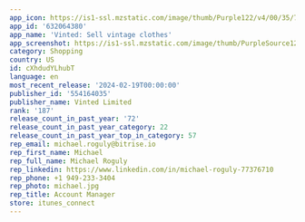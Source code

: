 ```yaml
---
app_icon: https://is1-ssl.mzstatic.com/image/thumb/Purple122/v4/00/35/7f/00357f9d-690d-4039-b822-52e7bb8527fc/AppIcon-0-1x_U007epad-0-85-220-0.png/1024x1024bb.png
app_id: '632064380'
app_name: 'Vinted: Sell vintage clothes'
app_screenshot: https://is1-ssl.mzstatic.com/image/thumb/PurpleSource126/v4/29/a1/1c/29a11c51-5406-2f8b-5b29-36f2dd04c021/dc1f3578-a42e-4759-adb1-668e2b34b3c8_App_store_-_US_-_6_U002c5_inch_-_1_A.png/1242x2688bb.png
category: Shopping
country: US
id: cXhdudYLhubT
language: en
most_recent_release: '2024-02-19T00:00:00'
publisher_id: '554164035'
publisher_name: Vinted Limited
rank: '187'
release_count_in_past_year: '72'
release_count_in_past_year_category: 22
release_count_in_past_year_top_in_category: 57
rep_email: michael.roguly@bitrise.io
rep_first_name: Michael
rep_full_name: Michael Roguly
rep_linkedin: https://www.linkedin.com/in/michael-roguly-77376710
rep_phone: +1 949-233-3404
rep_photo: michael.jpg
rep_title: Account Manager
store: itunes_connect
---
```

